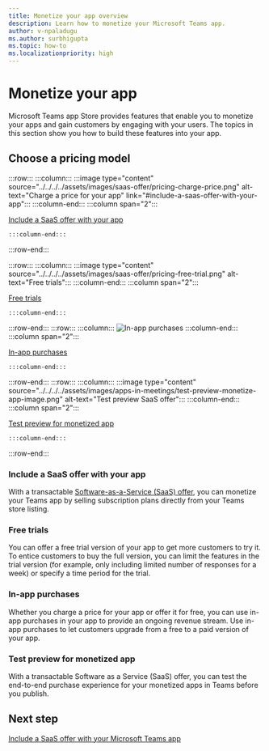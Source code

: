```yaml
---
title: Monetize your app overview
description: Learn how to monetize your Microsoft Teams app.
author: v-npaladugu
ms.author: surbhigupta
ms.topic: how-to
ms.localizationpriority: high 
---
```


# Monetize your app

Microsoft Teams app Store provides features that enable you to monetize your apps and gain customers by engaging with your users. The topics in this section show you how to build these features into your app.
 
## Choose a pricing model

:::row:::
    :::column:::
        :::image type="content" source="../../../../assets/images/saas-offer/pricing-charge-price.png" alt-text="Charge a price for your app" link="#include-a-saas-offer-with-your-app":::
    :::column-end:::
    :::column span="2":::

[Include a SaaS offer with your app](#include-a-saas-offer-with-your-app)

    :::column-end:::
:::row-end:::

:::row:::
    :::column:::
     :::image type="content" source="../../../../assets/images/saas-offer/pricing-free-trial.png" alt-text="Free trials":::
    :::column-end:::
    :::column span="2":::

[Free trials](#free-trials)

    :::column-end:::
:::row-end:::
:::row:::
    :::column:::
        ![In-app purchases](~/assets/images/saas-offer/pricing-in-app-purchases.png)
    :::column-end:::
    :::column span="2":::

[In-app purchases](#in-app-purchases)

    :::column-end:::
:::row-end:::
:::row:::
    :::column:::
        :::image type="content" source="../../../../assets/images/apps-in-meetings/test-preview-monetize-app-image.png" alt-text="Test preview SaaS offer":::
    :::column-end:::
    :::column span="2":::

[Test preview for monetized app](#test-preview-for-monetized-app)

    :::column-end:::
:::row-end:::

### Include a SaaS offer with your app

With a transactable [Software-as-a-Service (SaaS) offer](~/concepts/deploy-and-publish/appsource/prepare/include-saas-offer.md), you can monetize your Teams app by selling subscription plans directly from your Teams store listing.

### Free trials

You can offer a free trial version of your app to get more customers to try it. To entice customers to buy the full version, you can limit the features in the trial version (for example, only including limited number of responses for a week) or specify a time period for the trial.

### In-app purchases

Whether you charge a price for your app or offer it for free, you can use in-app purchases in your app to provide an ongoing revenue stream. Use in-app purchases to let customers upgrade from a free to a paid version of your app.

### Test preview for monetized app

With a transactable Software as a Service (SaaS) offer, you can test the end-to-end purchase experience for your monetized apps in Teams before you publish.

## Next step

[Include a SaaS offer with your Microsoft Teams app](~/concepts/deploy-and-publish/appsource/prepare/include-saas-offer.md)
